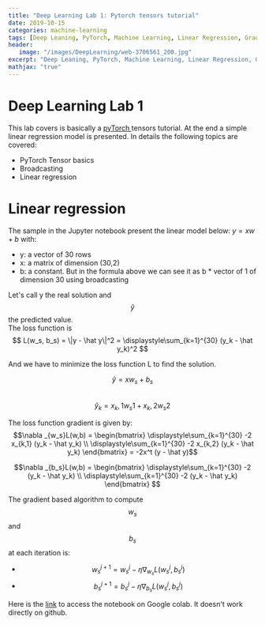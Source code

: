 ```yaml
---
title: "Deep Learning Lab 1: Pytorch tensors tutorial"
date: 2019-10-15
categories: machine-learning
tags: [Deep Leaning, PyTorch, Machine Learning, Linear Regression, Gradient, Tensors]
header: 
   image: "/images/DeepLearning/web-3706561_200.jpg"
excerpt: "Deep Leaning, PyTorch, Machine Learning, Linear Regression, Gradient, Tensors"
mathjax: "true"
---
```


# Deep Learning Lab 1
This lab covers is basically a <a href="https://pytorch.org/">pyTorch </a> tensors tutorial. At the end a simple linear regression model is presented. In details the following topics are covered: 
* PyTorch Tensor basics
* Broadcasting 
* Linear regression

# Linear regression 
The sample in the Jupyter notebook present the linear model below: 
$y = x w + b$ 
with:   
* y: a vector of 30 rows   
* x: a matrix of dimension (30,2)   
* b: a constant. But in the formula above we can see it as b * vector of 1 of dimension 30 using broadcasting  

Let's call y the real solution and $$\hat y$$ the predicted value.  
The loss function is $$ L(w_s, b_s) = \|y - \hat y\|^2 = \displaystyle\sum_{k=1}^{30} (y_k - \hat y_k)^2 $$  

And we have to minimize the loss function L to find the solution. 

$$\hat y = x w_s + b_s $$  
$$\hat y_k = x_k,1 w_s1 + x_k,2 w_s2 $$  

The loss function gradient is given by:   
$$\nabla _{w_s}L(w,b) =  \begin{bmatrix}
                          \displaystyle\sum_{k=1}^{30} -2 x_{k,1} (y_k - \hat y_k) \\
                          \displaystyle\sum_{k=1}^{30} -2 x_{k,2} (y_k - \hat y_k)
						\end{bmatrix} = -2x^t (y - \hat y)$$    

$$\nabla _{b_s}L(w,b) =  \begin{bmatrix}
                          \displaystyle\sum_{k=1}^{30} -2  (y_k - \hat y_k) \\
                          \displaystyle\sum_{k=1}^{30} -2  (y_k - \hat y_k)
						\end{bmatrix} $$  
  
The gradient based algorithm to compute $$w_s$$ and $$b_s$$ at each iteration is: 
* $$w_s^{j+1} = w_s^j - \eta \nabla _{w_s}L(w_s^j,b_s^j)$$ 
* $$b_s^{j+1} = b_s^j - \eta \nabla _{b_s}L(w_s^j,b_s^j)$$  

   

Here is the <a href="https://colab.research.google.com/drive/1T6x-ToztavZ1DJf5FBFDQQA54rm6xo6q">link</a> to access the notebook on Google colab. It doesn't work directly on github. 





